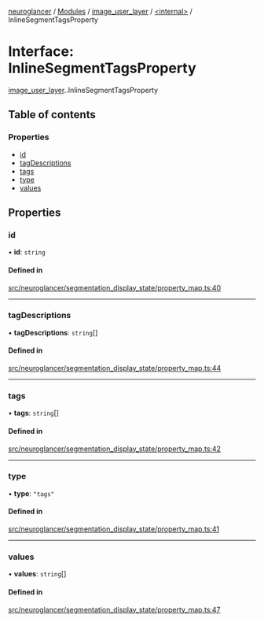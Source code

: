 [neuroglancer](../README.md) / [Modules](../modules.md) / [image\_user\_layer](../modules/image_user_layer.md) / [<internal\>](../modules/image_user_layer._internal_.md) / InlineSegmentTagsProperty

# Interface: InlineSegmentTagsProperty

[image_user_layer](../modules/image_user_layer.md).[<internal>](../modules/image_user_layer._internal_.md).InlineSegmentTagsProperty

## Table of contents

### Properties

- [id](image_user_layer._internal_.InlineSegmentTagsProperty.md#id)
- [tagDescriptions](image_user_layer._internal_.InlineSegmentTagsProperty.md#tagdescriptions)
- [tags](image_user_layer._internal_.InlineSegmentTagsProperty.md#tags)
- [type](image_user_layer._internal_.InlineSegmentTagsProperty.md#type)
- [values](image_user_layer._internal_.InlineSegmentTagsProperty.md#values)

## Properties

### id

• **id**: `string`

#### Defined in

[src/neuroglancer/segmentation_display_state/property_map.ts:40](https://github.com/ActiveBrainAtlas2/neuroglancer/blob/540617bc/src/neuroglancer/segmentation_display_state/property_map.ts#L40)

___

### tagDescriptions

• **tagDescriptions**: `string`[]

#### Defined in

[src/neuroglancer/segmentation_display_state/property_map.ts:44](https://github.com/ActiveBrainAtlas2/neuroglancer/blob/540617bc/src/neuroglancer/segmentation_display_state/property_map.ts#L44)

___

### tags

• **tags**: `string`[]

#### Defined in

[src/neuroglancer/segmentation_display_state/property_map.ts:42](https://github.com/ActiveBrainAtlas2/neuroglancer/blob/540617bc/src/neuroglancer/segmentation_display_state/property_map.ts#L42)

___

### type

• **type**: ``"tags"``

#### Defined in

[src/neuroglancer/segmentation_display_state/property_map.ts:41](https://github.com/ActiveBrainAtlas2/neuroglancer/blob/540617bc/src/neuroglancer/segmentation_display_state/property_map.ts#L41)

___

### values

• **values**: `string`[]

#### Defined in

[src/neuroglancer/segmentation_display_state/property_map.ts:47](https://github.com/ActiveBrainAtlas2/neuroglancer/blob/540617bc/src/neuroglancer/segmentation_display_state/property_map.ts#L47)
